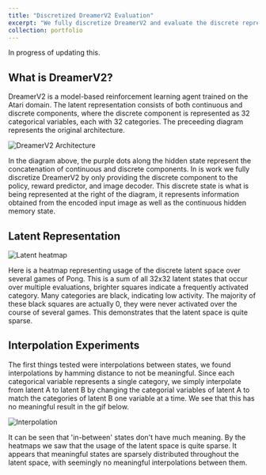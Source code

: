 ```yaml
---
title: "Discretized DreamerV2 Evaluation"
excerpt: "We fully discretize DreamerV2 and evaluate the discrete representation learned by the model. Work in progress."
collection: portfolio
---
```


In progress of updating this.

What is DreamerV2?
-----

DreamerV2 is a model-based reinforcement learning agent trained on the Atari domain. The latent representation consists of both continuous and discrete components, where the discrete component is represented as 32 categorical variables, each with 32 categories. The preceeding diagram represents the original architecture.

![DreamerV2 Architecture](https://ellamorgan.ca/images/dreamerv2.png)

In the diagram above, the purple dots along the hidden state represent the concatenation of continuous and discrete components. In is work we fully discretize DreamerV2 by only providing the discrete component to the policy, reward predictor, and image decoder. This discrete state is what is being represented at the right of the diagram, it represents information obtained from the encoded input image as well as the continuous hidden memory state.

Latent Representation
-----

![Latent heatmap](https://ellamorgan.ca/images/latent_heatmap.png)

Here is a heatmap representing usage of the discrete latent space over several games of Pong. This is a sum of all 32x32 latent states that occur over multiple evaluations, brighter squares indicate a frequently activated category. Many categories are black, indicating low activity. The majority of these black squares are actually 0, they were never activated over the course of several games. This demonstrates that the latent space is quite sparse.

Interpolation Experiments
-----

The first things tested were interpolations between states, we found interpolations by hamming distance to not be meaningful. Since each categorical variable represents a single category, we simply interpolate from latent A to latent B by changing the categorial variables of latent A to match the categories of latent B one variable at a time. We see that this has no meaningful result in the gif below.

![Interpolation](https://ellamorgan.ca/images/interpolation.gif)

It can be seen that 'in-between' states don't have much meaning. By the heatmaps we saw that the usage of the latent space is quite sparse. It appears that meaningful states are sparsely distributed throughout the latent space, with seemingly no meaningful interpolations between them.
